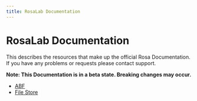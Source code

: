 ```yaml
---
title: RosaLab Documentation
---
```


# RosaLab Documentation

This describes the resources that make up the official Rosa Documentation.<br/>
If you have any problems or requests please contact support.

**Note: This Documentation is in a beta state. Breaking changes may occur.**

* [ABF](/abf/)
* [File Store](/file_store/)